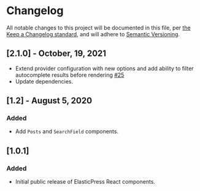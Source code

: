 # Changelog

All notable changes to this project will be documented in this file, per [the Keep a Changelog standard](http://keepachangelog.com/), and will adhere to [Semantic Versioning](https://semver.org/spec/v2.0.0.html).

## [2.1.0] - October, 19, 2021
- Extend provider configuration with new options and add ability to filter autocomplete results before rendering [#25](https://github.com/10up/elasticpress-react/pull/25)
- Update dependencies.

## [1.2] - August 5, 2020
### Added
* Add `Posts` and `SearchField` components.

## [1.0.1]
### Added
- Initial public release of ElasticPress React components.

[Unreleased]: https://github.com/10up/elasticpress-react/compare/trunk...develop
